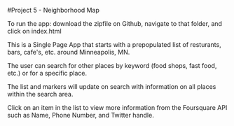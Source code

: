 #Project 5 - Neighborhood Map

To run the app: download the zipfile on Github, navigate to that folder, and click on index.html

This is a Single Page App that starts with a prepopulated list of resturants, bars, cafe's, etc. around Minneapolis, MN.  

The user can search for other places by keyword (food shops, fast food, etc.) or for a specific place.  

The list and markers will update on search with information on all places within the search area. 

Click on an item in the list to view more information from the Foursquare API such as Name, Phone Number, and Twitter handle. 

